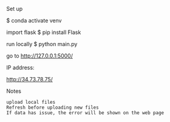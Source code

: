 Set up

$ conda activate venv

import flask $ pip install Flask

run locally $ python main.py

go to http://127.0.0.1:5000/

IP address:

http://34.73.78.75/

Notes

    upload local files
    Refresh before uploading new files
    If data has issue, the error will be shown on the web page
